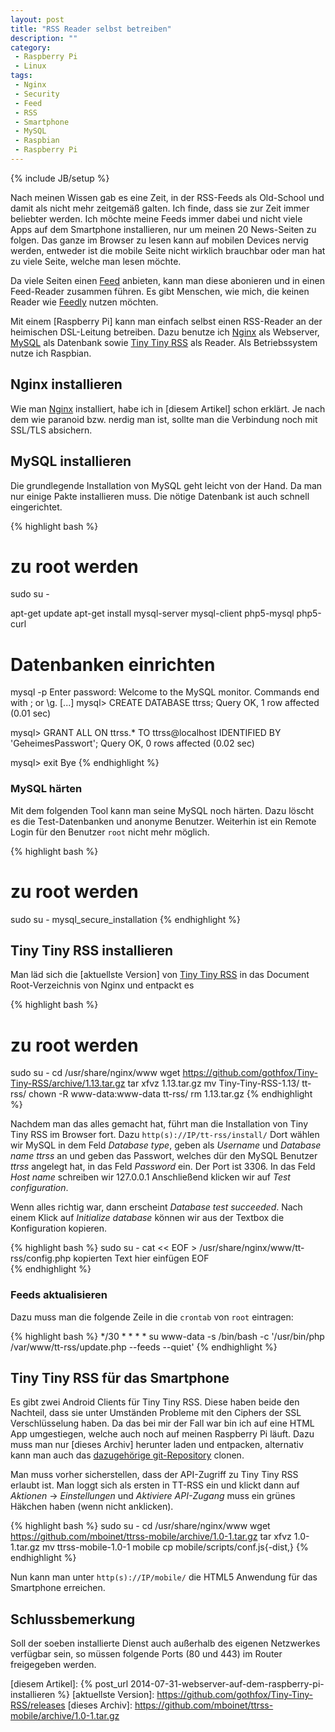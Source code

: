 ```yaml
---
layout: post
title: "RSS Reader selbst betreiben"
description: ""
category: 
 - Raspberry Pi
 - Linux 
tags:
 - Nginx
 - Security
 - Feed
 - RSS
 - Smartphone
 - MySQL
 - Raspbian
 - Raspberry Pi
---
```

{% include JB/setup %}

Nach meinen Wissen gab es eine Zeit, in der RSS-Feeds als Old-School und damit
als nicht mehr zeitgemäß galten. Ich finde, dass sie zur Zeit immer beliebter
werden. Ich möchte meine Feeds immer dabei und nicht viele Apps auf dem Smartphone
installieren, nur um meinen 20 News-Seiten zu folgen. Das ganze im Browser zu
lesen kann auf mobilen Devices nervig werden, entweder ist die mobile Seite nicht
wirklich brauchbar oder man hat zu viele Seite, welche man lesen möchte.

Da viele Seiten einen [Feed] anbieten, kann man diese abonieren und in einen
Feed-Reader zusammen führen. Es gibt Menschen, wie mich, die keinen Reader wie
[Feedly] nutzen möchten. 

Mit einem [Raspberry Pi] kann man einfach selbst einen RSS-Reader an der heimischen
DSL-Leitung betreiben. Dazu benutze ich [Nginx] als Webserver, [MySQL] als Datenbank
sowie [Tiny Tiny RSS] als Reader. Als Betriebssystem nutze ich Raspbian.

## Nginx installieren ##
Wie man [Nginx] installiert, habe ich in [diesem Artikel] schon erklärt. 
Je nach dem wie paranoid bzw. nerdig man ist, sollte man die Verbindung noch
mit SSL/TLS absichern.

## MySQL installieren ##

Die grundlegende Installation von MySQL geht leicht von der Hand. Da man nur einige
Pakte installieren muss. Die nötige Datenbank ist auch schnell eingerichtet.

{% highlight bash %}
# zu root werden
sudo su -

apt-get update
apt-get install mysql-server mysql-client php5-mysql php5-curl

# Datenbanken einrichten
mysql -p
Enter password:
Welcome to the MySQL monitor.  Commands end with ; or \g.
[...]
mysql> CREATE DATABASE ttrss;
Query OK, 1 row affected (0.01 sec)
 
mysql> GRANT ALL ON ttrss.* TO ttrss@localhost IDENTIFIED BY 'GeheimesPasswort';
Query OK, 0 rows affected (0.02 sec)
 
mysql> exit
Bye
{% endhighlight %}

### MySQL härten ###

Mit dem folgenden Tool kann man seine MySQL noch härten. Dazu löscht
es die Test-Datenbanken und anonyme Benutzer. Weiterhin ist ein
Remote Login für den Benutzer `root` nicht mehr möglich. 

{% highlight bash %}
# zu root werden
sudo su -
mysql_secure_installation
{% endhighlight %}

## Tiny Tiny RSS installieren ##

Man läd sich die [aktuellste Version] von [Tiny Tiny RSS] in das Document Root-Verzeichnis
von Nginx und entpackt es

{% highlight bash %}
# zu root werden
sudo su -
cd /usr/share/nginx/www
wget https://github.com/gothfox/Tiny-Tiny-RSS/archive/1.13.tar.gz
tar xfvz 1.13.tar.gz
mv Tiny-Tiny-RSS-1.13/ tt-rss/
chown -R www-data:www-data tt-rss/
rm 1.13.tar.gz
{% endhighlight %}

Nachdem man das alles gemacht hat, führt man die Installation von Tiny Tiny RSS im Browser fort. Dazu
`http(s)://IP/tt-rss/install/`
Dort wählen wir MySQL in dem Feld *Database type*, geben als *Username* und *Database name* 
*ttrss* an und geben das Passwort, welches dür den MySQL Benutzer *ttrss* angelegt hat, 
in das Feld *Password* ein. Der Port ist 3306. In das Feld *Host name* schreiben wir 127.0.0.1 
Anschließend klicken wir auf *Test configuration*.

Wenn alles richtig war, dann erscheint *Database test succeeded*. Nach einem Klick auf 
*Initialize database* können wir aus der Textbox die Konfiguration kopieren.

{% highlight bash %}
sudo su -
cat << EOF > /usr/share/nginx/www/tt-rss/config.php
kopierten Text hier einfügen
EOF  
{% endhighlight %}

### Feeds aktualisieren ###

Dazu muss man die folgende Zeile in die `crontab` von `root` eintragen:

{% highlight bash %}
*/30 * * * * su www-data -s /bin/bash -c '/usr/bin/php /var/www/tt-rss/update.php --feeds --quiet'
{% endhighlight %}

## Tiny Tiny RSS für das Smartphone ##

Es gibt zwei Android Clients für Tiny Tiny RSS. Diese haben beide den Nachteil, dass sie unter Umständen
Probleme mit den Ciphers der SSL Verschlüsselung haben. Da das bei mir der Fall war bin ich auf eine HTML
App umgestiegen, welche auch noch auf meinen Raspberry Pi läuft. Dazu muss man nur [dieses Archiv] herunter
laden und entpacken, alternativ kann man auch das [dazugehörige git-Repository] clonen.

Man muss vorher sicherstellen, dass der API-Zugriff zu Tiny Tiny RSS erlaubt ist. Man loggt sich als ersten
in TT-RSS ein und klickt dann auf *Aktionen* -> *Einstellungen* und *Aktiviere API-Zugang* muss ein grünes
Häkchen haben (wenn nicht anklicken).

{% highlight bash %}
sudo su -
cd /usr/share/nginx/www
wget https://github.com/mboinet/ttrss-mobile/archive/1.0-1.tar.gz
tar xfvz 1.0-1.tar.gz
mv ttrss-mobile-1.0-1 mobile
cp mobile/scripts/conf.js{-dist,}
{% endhighlight %}

Nun kann man unter `http(s)://IP/mobile/` die HTML5 Anwendung für das Smartphone erreichen.


## Schlussbemerkung ##
Soll der soeben installierte Dienst auch außerhalb des eigenen Netzwerkes verfügbar sein, so müssen 
folgende Ports (80 und 443) im Router freigegeben werden.


[dazugehörige git-Repository]: https://github.com/mboinet/ttrss-mobile
[Feed]: http://de.wikipedia.org/wiki/Web-Feed
[Feedly]: http://feedly.com/
[Rasberry Pi]: http://www.raspberrypi.org/
[Tiny Tiny RSS]: http://tt-rss.org/
[MySQL]: http://www.mysql.de/
[Nginx]: http://nginx.org/
[diesem Artikel]: {% post_url 2014-07-31-webserver-auf-dem-raspberry-pi-installieren %}
[aktuellste Version]: https://github.com/gothfox/Tiny-Tiny-RSS/releases
[dieses Archiv]: https://github.com/mboinet/ttrss-mobile/archive/1.0-1.tar.gz
